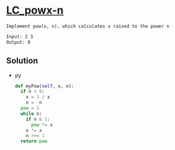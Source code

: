# [LC_powx-n](https://leetcode.com/problems/powx-n)

```en
Implement pow(x, n), which calculates x raised to the power n
```

```txt
Input: 2 3
Output: 8
```

## Solution

* py

  ```py
  def myPow(self, x, n):
    if n < 0:
      x = 1 / x
      n = -n
    pow = 1
    while n:
      if n & 1:
        pow *= x
      x *= x
      n >>= 1
    return pow
  ```
